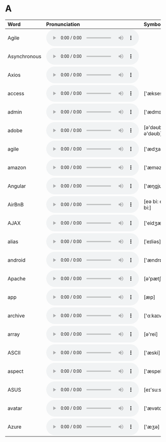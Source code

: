 
# A

| Word  | Pronunciation | Symbol |
| :-- | :-- | :-- |
| Agile | <audio :src="$withBase('/audio/Agile.mp3')" controls="controls" controlslist="nodownload"></audio> |  |
| Asynchronous | <audio :src="$withBase('/audio/Asynchronous.mp3')" controls="controls" controlslist="nodownload"></audio> |  |
| Axios | <audio :src="$withBase('/audio/Axios.mp3')" controls="controls" controlslist="nodownload"></audio> |  |
| access | <audio :src="$withBase('/audio/access.mp3')" controls="controls" controlslist="nodownload"></audio> | ['ækses] |
| admin | <audio :src="$withBase('/audio/admin.mp3')" controls="controls" controlslist="nodownload"></audio> | ['ædmɪn] |
| adobe | <audio :src="$withBase('/audio/adobe.mp3')" controls="controls" controlslist="nodownload"></audio> | [ə'dəʊbɪ; ə'dəʊb] |
| agile | <audio :src="$withBase('/audio/agile.mp3')" controls="controls" controlslist="nodownload"></audio> | ['ædʒaɪl] |
| amazon | <audio :src="$withBase('/audio/amazon.mp3')" controls="controls" controlslist="nodownload"></audio> | ['æməzən] |
| Angular | <audio :src="$withBase('/audio/Angular.mp3')" controls="controls" controlslist="nodownload"></audio> | ['æŋgjʊlə] |
| AirBnB | <audio :src="$withBase('/audio/AirBnB.mp3')" controls="controls" controlslist="nodownload"></audio> | [eə bi: en bi:] |
| AJAX | <audio :src="$withBase('/audio/AJAX.mp3')" controls="controls" controlslist="nodownload"></audio> | ['eidʒæks] |
| alias | <audio :src="$withBase('/audio/alias.mp3')" controls="controls" controlslist="nodownload"></audio> | [ˈeɪliəs] |
| android | <audio :src="$withBase('/audio/android.mp3')" controls="controls" controlslist="nodownload"></audio> | ['ændrɒid] |
| Apache | <audio :src="$withBase('/audio/Apache.mp3')" controls="controls" controlslist="nodownload"></audio> | [ə'pætʃɪ] |
| app | <audio :src="$withBase('/audio/app.mp3')" controls="controls" controlslist="nodownload"></audio> | [æp] |
| archive | <audio :src="$withBase('/audio/archive.mp3')" controls="controls" controlslist="nodownload"></audio> | ['ɑːkaɪv] |
| array | <audio :src="$withBase('/audio/array.mp3')" controls="controls" controlslist="nodownload"></audio> | [ə'rei] |
| ASCII | <audio :src="$withBase('/audio/ASCII.mp3')" controls="controls" controlslist="nodownload"></audio> | ['æski] |
| aspect | <audio :src="$withBase('/audio/aspect.mp3')" controls="controls" controlslist="nodownload"></audio> | ['æspekt] |
| ASUS | <audio :src="$withBase('/audio/ASUS.mp3')" controls="controls" controlslist="nodownload"></audio> | [eɪ'su:s] |
| avatar | <audio :src="$withBase('/audio/avatar.mp3')" controls="controls" controlslist="nodownload"></audio> | ['ævətɑː] |
| Azure | <audio :src="$withBase('/audio/Azure.mp3')" controls="controls" controlslist="nodownload"></audio> | ['æʒə] |
